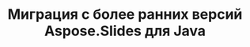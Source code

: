 ---
title: Миграция с более ранних версий Aspose.Slides для Java
type: docs
weight: 320
url: /ru/java/migration-from-earlier-versions-of-aspose-slides-for-java/
---